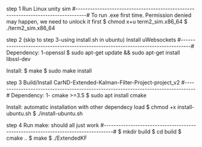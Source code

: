 step 1
Run Linux unity sim 
#----------------------------------------------------------------------------------#
To run .exe first time. Permission denied may happen, we need to unlock it first
$ chmod x+u term2_sim.x86_64
$ ./term2_sim.x86_64

step 2
(skip to step 3-using install.sh in ubuntu)
Install uWebsockets
#----------------------------------------------------------------------------------#
Dependency:
1-openssl
$ sudo apt-get update && sudo apt-get install libssl-dev

Install:
$ make
$ sudo make install



step 3
Build/Install CarND-Extended-Kalman-Filter-Project-project_v2
#----------------------------------------------------------------------------------#
Dependency:
1- cmake >=3.5
$ sudo apt install cmake

Install: automatic installation with other dependecy load 
$ chmod +x install-ubuntu.sh
$ ./install-ubuntu.sh

step 4
Run make: should all just work
#----------------------------------------------------------------------------------#
$ mkdir build
$ cd build
$ cmake ..
$ make
$ ./ExtendedKF




 




